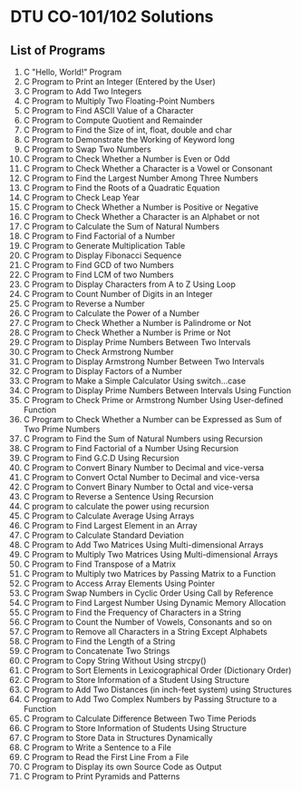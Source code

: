 # DTU CO-101/102 Solutions

## List of Programs

1.	C "Hello, World!" Program
2.	C Program to Print an Integer (Entered by the User)
3.	C Program to Add Two Integers
4.	C Program to Multiply Two Floating-Point Numbers
5.	C Program to Find ASCII Value of a Character
6.	C Program to Compute Quotient and Remainder 
7.	C Program to Find the Size of int, float, double and char
8.	C Program to Demonstrate the Working of Keyword long
9.	C Program to Swap Two Numbers
10.	C Program to Check Whether a Number is Even or Odd
11.	C Program to Check Whether a Character is a Vowel or Consonant
12.	C Program to Find the Largest Number Among Three Numbers
13.	C Program to Find the Roots of a Quadratic Equation
14.	C Program to Check Leap Year
15.	C Program to Check Whether a Number is Positive or Negative
16.	C Program to Check Whether a Character is an Alphabet or not
17.	C Program to Calculate the Sum of Natural Numbers
18.	C Program to Find Factorial of a Number
19.	C Program to Generate Multiplication Table
20.	C Program to Display Fibonacci Sequence
21.	C Program to Find GCD of two Numbers
22.	C Program to Find LCM of two Numbers
23.	C Program to Display Characters from A to Z Using Loop
24.	C Program to Count Number of Digits in an Integer
25.	C Program to Reverse a Number 
26.	C Program to Calculate the Power of a Number
27.	C Program to Check Whether a Number is Palindrome or Not
28.	C Program to Check Whether a Number is Prime or Not
29.	C Program to Display Prime Numbers Between Two Intervals
30.	C Program to Check Armstrong Number
31.	C Program to Display Armstrong Number Between Two Intervals
32.	C Program to Display Factors of a Number
33.	C Program to Make a Simple Calculator Using switch...case
34.	C Program to Display Prime Numbers Between Intervals Using Function
35.	C Program to Check Prime or Armstrong Number Using User-defined Function
36.	C Program to Check Whether a Number can be Expressed as Sum of Two Prime Numbers
37.	C Program to Find the Sum of Natural Numbers using Recursion
38.	C Program to Find Factorial of a Number Using Recursion
39.	C Program to Find G.C.D Using Recursion
40.	C Program to Convert Binary Number to Decimal and vice-versa
41.	C Program to Convert Octal Number to Decimal and vice-versa
42.	C Program to Convert Binary Number to Octal and vice-versa
43.	C Program to Reverse a Sentence Using Recursion
44.	C program to calculate the power using recursion
45.	C Program to Calculate Average Using Arrays
46.	C Program to Find Largest Element in an Array
47.	C Program to Calculate Standard Deviation
48.	C Program to Add Two Matrices Using Multi-dimensional Arrays
49.	C Program to Multiply Two Matrices Using Multi-dimensional Arrays
50.	C Program to Find Transpose of a Matrix
51.	C Program to Multiply two Matrices by Passing Matrix to a Function
52.	C Program to Access Array Elements Using Pointer
53.	C Program Swap Numbers in Cyclic Order Using Call by Reference
54.	C Program to Find Largest Number Using Dynamic Memory Allocation
55.	C Program to Find the Frequency of Characters in a String
56.	C Program to Count the Number of Vowels, Consonants and so on
57.	C Program to Remove all Characters in a String Except Alphabets
58.	C Program to Find the Length of a String
59.	C Program to Concatenate Two Strings
60.	C Program to Copy String Without Using strcpy()
61.	C Program to Sort Elements in Lexicographical Order (Dictionary Order)
62.	C Program to Store Information of a Student Using Structure
63.	C Program to Add Two Distances (in inch-feet system) using Structures
64.	C Program to Add Two Complex Numbers by Passing Structure to a Function
65.	C Program to Calculate Difference Between Two Time Periods
66.	C Program to Store Information of Students Using Structure
67.	C Program to Store Data in Structures Dynamically
68.	C Program to Write a Sentence to a File
69.	C Program to Read the First Line From a File
70.	C Program to Display its own Source Code as Output
71.	C Program to Print Pyramids and Patterns
